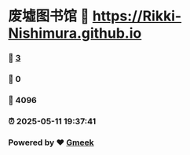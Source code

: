 # 废墟图书馆 :link: https://Rikki-Nishimura.github.io 
### :page_facing_up: [3](https://Rikki-Nishimura.github.io/tag.html) 
### :speech_balloon: 0 
### :hibiscus: 4096 
### :alarm_clock: 2025-05-11 19:37:41 
### Powered by :heart: [Gmeek](https://github.com/Meekdai/Gmeek)
